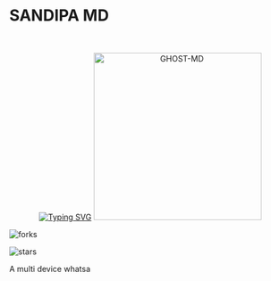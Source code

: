 # SANDIPA MD

<br>
 </p>
    <p align="center">
<a href="https://git.io/typing-svg"><img src="https://readme-typing-svg.demolab.com?font=EB+Garamond&weight=800&size=28&duration=4000&pause=1000&random=false&width=435&lines=WELCOME+TO+SANDIPA-MD;MULTI-DEVICE+WHATSAPP+BOT;DEVELOPED+BY+CYBER+THARU." alt="Typing SVG" /></a>

<img alt="GHOST-MD" height="300" src="https://i.ibb.co/wcHwdPK/53d2bff096a99c23.jpg" >

![forks](https://github.com/Tharusha-sandipa/SANDIPA-MD.git)

![stars](https://github.com/Tharusha-sandipa/SANDIPA-MD.git)



A multi device whatsa
